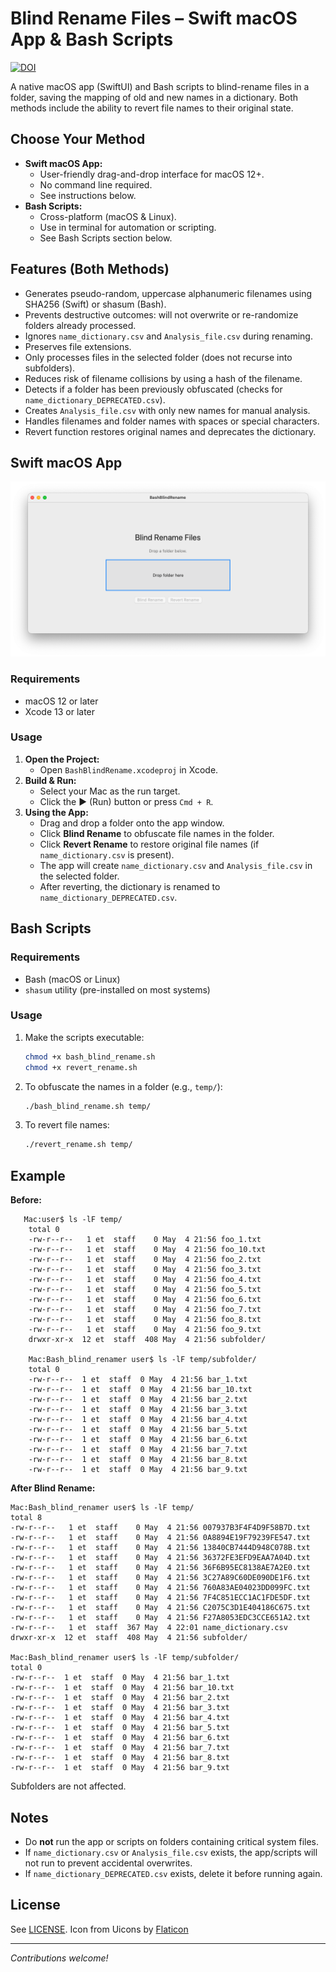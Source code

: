 # Blind Rename Files – Swift macOS App & Bash Scripts

[![DOI](https://zenodo.org/badge/DOI/10.5281/zenodo.16878966.svg)](https://doi.org/10.5281/zenodo.16878966)


A native macOS app (SwiftUI) and Bash scripts to blind-rename files in a folder, saving the mapping of old and new names in a dictionary. Both methods include the ability to revert file names to their original state.

## Choose Your Method

- **Swift macOS App:**
  - User-friendly drag-and-drop interface for macOS 12+.
  - No command line required.
  - See instructions below.
- **Bash Scripts:**
  - Cross-platform (macOS & Linux).
  - Use in terminal for automation or scripting.
  - See Bash Scripts section below.

## Features (Both Methods)

- Generates pseudo-random, uppercase alphanumeric filenames using SHA256 (Swift) or shasum (Bash).
- Prevents destructive outcomes: will not overwrite or re-randomize folders already processed.
- Ignores `name_dictionary.csv` and `Analysis_file.csv` during renaming.
- Preserves file extensions.
- Only processes files in the selected folder (does not recurse into subfolders).
- Reduces risk of filename collisions by using a hash of the filename.
- Detects if a folder has been previously obfuscated (checks for `name_dictionary_DEPRECATED.csv`).
- Creates `Analysis_file.csv` with only new names for manual analysis.
- Handles filenames and folder names with spaces or special characters.
- Revert function restores original names and deprecates the dictionary.

## Swift macOS App

![App Screenshot](app.png)

### Requirements

- macOS 12 or later
- Xcode 13 or later

### Usage

1. **Open the Project:**
   - Open `BashBlindRename.xcodeproj` in Xcode.
2. **Build & Run:**
   - Select your Mac as the run target.
   - Click the ▶️ (Run) button or press `Cmd + R`.
3. **Using the App:**
   - Drag and drop a folder onto the app window.
   - Click **Blind Rename** to obfuscate file names in the folder.
   - Click **Revert Rename** to restore original file names (if `name_dictionary.csv` is present).
   - The app will create `name_dictionary.csv` and `Analysis_file.csv` in the selected folder.
   - After reverting, the dictionary is renamed to `name_dictionary_DEPRECATED.csv`.

## Bash Scripts

### Requirements

- Bash (macOS or Linux)
- `shasum` utility (pre-installed on most systems)

### Usage

1. Make the scripts executable:
   ```bash
   chmod +x bash_blind_rename.sh
   chmod +x revert_rename.sh
   ```
2. To obfuscate the names in a folder (e.g., `temp/`):
   ```bash
   ./bash_blind_rename.sh temp/
   ```
3. To revert file names:
   ```bash
   ./revert_rename.sh temp/
   ```

## Example

**Before:**

```
   Mac:user$ ls -lF temp/
	total 0
	-rw-r--r--   1 et  staff    0 May  4 21:56 foo_1.txt    
	-rw-r--r--   1 et  staff    0 May  4 21:56 foo_10.txt    
	-rw-r--r--   1 et  staff    0 May  4 21:56 foo_2.txt    
	-rw-r--r--   1 et  staff    0 May  4 21:56 foo_3.txt    
	-rw-r--r--   1 et  staff    0 May  4 21:56 foo_4.txt   
	-rw-r--r--   1 et  staff    0 May  4 21:56 foo_5.txt   
	-rw-r--r--   1 et  staff    0 May  4 21:56 foo_6.txt    
	-rw-r--r--   1 et  staff    0 May  4 21:56 foo_7.txt    
	-rw-r--r--   1 et  staff    0 May  4 21:56 foo_8.txt   
	-rw-r--r--   1 et  staff    0 May  4 21:56 foo_9.txt    
	drwxr-xr-x  12 et  staff  408 May  4 21:56 subfolder/     
	
	Mac:Bash_blind_renamer user$ ls -lF temp/subfolder/
	total 0
	-rw-r--r--  1 et  staff  0 May  4 21:56 bar_1.txt
	-rw-r--r--  1 et  staff  0 May  4 21:56 bar_10.txt
	-rw-r--r--  1 et  staff  0 May  4 21:56 bar_2.txt
	-rw-r--r--  1 et  staff  0 May  4 21:56 bar_3.txt
	-rw-r--r--  1 et  staff  0 May  4 21:56 bar_4.txt
	-rw-r--r--  1 et  staff  0 May  4 21:56 bar_5.txt
	-rw-r--r--  1 et  staff  0 May  4 21:56 bar_6.txt
	-rw-r--r--  1 et  staff  0 May  4 21:56 bar_7.txt
	-rw-r--r--  1 et  staff  0 May  4 21:56 bar_8.txt
	-rw-r--r--  1 et  staff  0 May  4 21:56 bar_9.txt
```


**After Blind Rename:**


```
Mac:Bash_blind_renamer user$ ls -lF temp/
total 8
-rw-r--r--   1 et  staff    0 May  4 21:56 007937B3F4F4D9F58B7D.txt
-rw-r--r--   1 et  staff    0 May  4 21:56 0A8894E19F79239FE547.txt
-rw-r--r--   1 et  staff    0 May  4 21:56 13840CB7444D948C078B.txt
-rw-r--r--   1 et  staff    0 May  4 21:56 36372FE3EFD9EAA7A04D.txt
-rw-r--r--   1 et  staff    0 May  4 21:56 36F6B95EC8138AE7A2E0.txt
-rw-r--r--   1 et  staff    0 May  4 21:56 3C27A89C60DE090DE1F6.txt
-rw-r--r--   1 et  staff    0 May  4 21:56 760A83AE04023DD099FC.txt
-rw-r--r--   1 et  staff    0 May  4 21:56 7F4C851ECC1AC1FDE5DF.txt
-rw-r--r--   1 et  staff    0 May  4 21:56 C2075C3D1E404186C675.txt
-rw-r--r--   1 et  staff    0 May  4 21:56 F27A8053EDC3CCE651A2.txt
-rw-r--r--   1 et  staff  367 May  4 22:01 name_dictionary.csv
drwxr-xr-x  12 et  staff  408 May  4 21:56 subfolder/

Mac:Bash_blind_renamer user$ ls -lF temp/subfolder/
total 0
-rw-r--r--  1 et  staff  0 May  4 21:56 bar_1.txt
-rw-r--r--  1 et  staff  0 May  4 21:56 bar_10.txt
-rw-r--r--  1 et  staff  0 May  4 21:56 bar_2.txt
-rw-r--r--  1 et  staff  0 May  4 21:56 bar_3.txt
-rw-r--r--  1 et  staff  0 May  4 21:56 bar_4.txt
-rw-r--r--  1 et  staff  0 May  4 21:56 bar_5.txt
-rw-r--r--  1 et  staff  0 May  4 21:56 bar_6.txt
-rw-r--r--  1 et  staff  0 May  4 21:56 bar_7.txt
-rw-r--r--  1 et  staff  0 May  4 21:56 bar_8.txt
-rw-r--r--  1 et  staff  0 May  4 21:56 bar_9.txt
```


Subfolders are not affected.

## Notes

- Do **not** run the app or scripts on folders containing critical system files.
- If `name_dictionary.csv` or `Analysis_file.csv` exists, the app/scripts will not run to prevent accidental overwrites.
- If `name_dictionary_DEPRECATED.csv` exists, delete it before running again.

## License

See [LICENSE](LICENSE).
Icon from Uicons by <a href="https://www.flaticon.com/uicons">Flaticon</a>

---

*Contributions welcome!*
